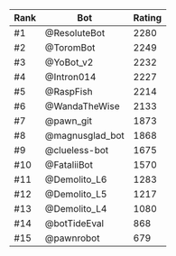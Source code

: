 Rank|Bot|Rating
---|---|---
#1|@ResoluteBot|2280
#2|@ToromBot|2249
#3|@YoBot_v2|2232
#4|@Intron014|2227
#5|@RaspFish|2214
#6|@WandaTheWise|2133
#7|@pawn_git|1873
#8|@magnusglad_bot|1868
#9|@clueless-bot|1675
#10|@FataliiBot|1570
#11|@Demolito_L6|1283
#12|@Demolito_L5|1217
#13|@Demolito_L4|1080
#14|@botTideEval|868
#15|@pawnrobot|679
